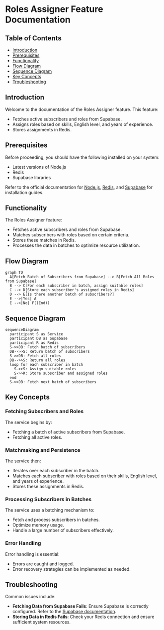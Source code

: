 # Roles Assigner Feature Documentation

## Table of Contents

- [Introduction](#introduction)
- [Prerequisites](#prerequisites)
- [Functionality](#functionality)
- [Flow Diagram](#flow-diagram)
- [Sequence Diagram](#sequence-diagram)
- [Key Concepts](#key-concepts)
- [Troubleshooting](#troubleshooting)

## Introduction

Welcome to the documentation of the Roles Assigner feature. This feature:

- Fetches active subscribers and roles from Supabase.
- Assigns roles based on skills, English level, and years of experience.
- Stores assignments in Redis.

## Prerequisites

Before proceeding, you should have the following installed on your system:

- Latest versions of Node.js
- Redis
- Supabase libraries

Refer to the official documentation for [Node.js](https://nodejs.org/), [Redis](https://redis.io/), and [Supabase](https://supabase.io/) for installation guides.

## Functionality

The Roles Assigner feature:

- Fetches active subscribers and roles from Supabase.
- Matches subscribers with roles based on certain criteria.
- Stores these matches in Redis.
- Processes the data in batches to optimize resource utilization.

## Flow Diagram

```mermaid
graph TD
  A[Fetch Batch of Subscribers from Supabase] --> B[Fetch All Roles from Supabase]
  B --> C[For each subscriber in batch, assign suitable roles]
  C --> D[Store each subscriber's assigned roles in Redis]
  D --> E[Is there another batch of subscribers?]
  E -->|Yes| A
  E -->|No| F((End))
```

## Sequence Diagram

```mermaid
sequenceDiagram
  participant S as Service
  participant DB as Supabase
  participant R as Redis
  S->>DB: Fetch batch of subscribers
  DB-->>S: Return batch of subscribers
  S->>DB: Fetch all roles
  DB-->>S: Return all roles
  loop for each subscriber in batch
    S->>S: Assign suitable roles
    S->>R: Store subscriber and assigned roles
  end
  S->>DB: Fetch next batch of subscribers
```

## Key Concepts

### Fetching Subscribers and Roles

The service begins by:

- Fetching a batch of active subscribers from Supabase.
- Fetching all active roles.

### Matchmaking and Persistence

The service then:

- Iterates over each subscriber in the batch.
- Matches each subscriber with roles based on their skills, English level, and years of experience.
- Stores these assignments in Redis.

### Processing Subscribers in Batches

The service uses a batching mechanism to:

- Fetch and process subscribers in batches.
- Optimize memory usage.
- Handle a large number of subscribers effectively.

### Error Handling

Error handling is essential:

- Errors are caught and logged.
- Error recovery strategies can be implemented as needed.

## Troubleshooting

Common issues include:

- **Fetching Data from Supabase Fails**: Ensure Supabase is correctly configured. Refer to the [Supabase documentation](https://supabase.io/docs/reference/javascript/getting-started).
- **Storing Data in Redis Fails**: Check your Redis connection and ensure sufficient system resources.
